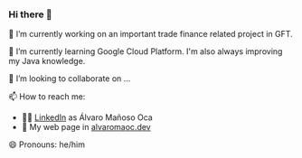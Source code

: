 ### Hi there 👋

🔭 I’m currently working on an important trade finance related project in GFT.

🌱 I’m currently learning Google Cloud Platform. I'm also always improving my Java knowledge.

👯 I’m looking to collaborate on ...

📫 How to reach me:
- 👨‍💼 [LinkedIn](https://linkedin.com/in/alvaromaoc) as Álvaro Mañoso Oca
- 🧷 My web page in [alvaromaoc.dev](https://alvaromaoc.dev)

😄 Pronouns: he/him
